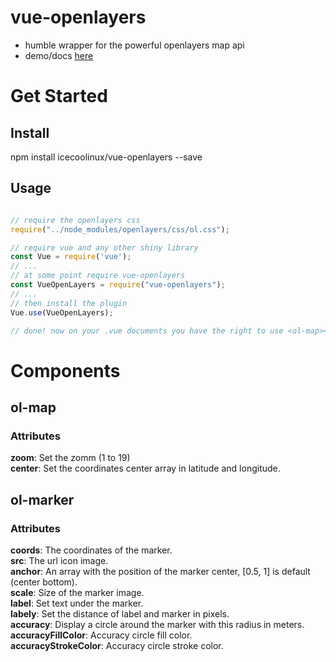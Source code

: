 # vue-openlayers

- humble wrapper for the powerful openlayers map api
- demo/docs [here](https://sombriks.github.io/vue-openlayers)

# Get Started

## Install

npm install icecoolinux/vue-openlayers --save

## Usage

```javascript

// require the openlayers css
require("../node_modules/openlayers/css/ol.css");

// require vue and any other shiny library
const Vue = require('vue');
// ...
// at some point require vue-openlayers
const VueOpenLayers = require("vue-openlayers");
// ...
// then install the plugin
Vue.use(VueOpenLayers);

// done! now on your .vue documents you have the right to use <ol-map></ol-map> and <ol-marker></olmarker>
```

# Components

## ol-map

### Attributes
**zoom**: Set the zomm (1 to 19)  
**center**: Set the coordinates center array in latitude and longitude.  

      
## ol-marker

### Attributes
**coords**: The coordinates of the marker.  
**src**: The url icon image.  
**anchor**: An array with the position of the marker center, [0.5, 1] is default (center bottom).  
**scale**: Size of the marker image.  
**label**: Set text under the marker.  
**labely**: Set the distance of label and marker in pixels.  
**accuracy**: Display a circle around the marker with this radius in meters.  
**accuracyFillColor**: Accuracy circle fill color.  
**accuracyStrokeColor**: Accuracy circle stroke color.  

